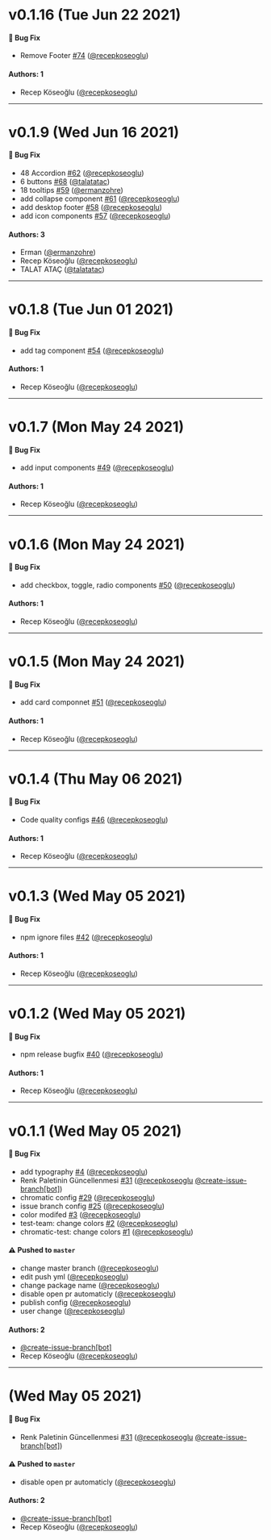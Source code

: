 # v0.1.16 (Tue Jun 22 2021)

#### 🐛 Bug Fix

- Remove Footer [#74](https://github.com/TurkNet/design-system/pull/74) ([@recepkoseoglu](https://github.com/recepkoseoglu))

#### Authors: 1

- Recep Köseoğlu ([@recepkoseoglu](https://github.com/recepkoseoglu))

---

# v0.1.9 (Wed Jun 16 2021)

#### 🐛 Bug Fix

- 48 Accordion [#62](https://github.com/TurkNet/design-system/pull/62) ([@recepkoseoglu](https://github.com/recepkoseoglu))
- 6 buttons [#68](https://github.com/TurkNet/design-system/pull/68) ([@talatatac](https://github.com/talatatac))
- 18 tooltips [#59](https://github.com/TurkNet/design-system/pull/59) ([@ermanzohre](https://github.com/ermanzohre))
- add collapse component [#61](https://github.com/TurkNet/design-system/pull/61) ([@recepkoseoglu](https://github.com/recepkoseoglu))
- add desktop footer [#58](https://github.com/TurkNet/design-system/pull/58) ([@recepkoseoglu](https://github.com/recepkoseoglu))
- add icon components [#57](https://github.com/TurkNet/design-system/pull/57) ([@recepkoseoglu](https://github.com/recepkoseoglu))

#### Authors: 3

- Erman ([@ermanzohre](https://github.com/ermanzohre))
- Recep Köseoğlu ([@recepkoseoglu](https://github.com/recepkoseoglu))
- TALAT ATAÇ ([@talatatac](https://github.com/talatatac))

---

# v0.1.8 (Tue Jun 01 2021)

#### 🐛 Bug Fix

- add tag component [#54](https://github.com/TurkNet/design-system/pull/54) ([@recepkoseoglu](https://github.com/recepkoseoglu))

#### Authors: 1

- Recep Köseoğlu ([@recepkoseoglu](https://github.com/recepkoseoglu))

---

# v0.1.7 (Mon May 24 2021)

#### 🐛 Bug Fix

- add input components [#49](https://github.com/TurkNet/design-system/pull/49) ([@recepkoseoglu](https://github.com/recepkoseoglu))

#### Authors: 1

- Recep Köseoğlu ([@recepkoseoglu](https://github.com/recepkoseoglu))

---

# v0.1.6 (Mon May 24 2021)

#### 🐛 Bug Fix

- add checkbox, toggle, radio components [#50](https://github.com/TurkNet/design-system/pull/50) ([@recepkoseoglu](https://github.com/recepkoseoglu))

#### Authors: 1

- Recep Köseoğlu ([@recepkoseoglu](https://github.com/recepkoseoglu))

---

# v0.1.5 (Mon May 24 2021)

#### 🐛 Bug Fix

- add card componnet [#51](https://github.com/TurkNet/design-system/pull/51) ([@recepkoseoglu](https://github.com/recepkoseoglu))

#### Authors: 1

- Recep Köseoğlu ([@recepkoseoglu](https://github.com/recepkoseoglu))

---

# v0.1.4 (Thu May 06 2021)

#### 🐛 Bug Fix

- Code quality configs [#46](https://github.com/TurkNet/design-system/pull/46) ([@recepkoseoglu](https://github.com/recepkoseoglu))

#### Authors: 1

- Recep Köseoğlu ([@recepkoseoglu](https://github.com/recepkoseoglu))

---

# v0.1.3 (Wed May 05 2021)

#### 🐛 Bug Fix

- npm ignore files [#42](https://github.com/TurkNet/design-system/pull/42) ([@recepkoseoglu](https://github.com/recepkoseoglu))

#### Authors: 1

- Recep Köseoğlu ([@recepkoseoglu](https://github.com/recepkoseoglu))

---

# v0.1.2 (Wed May 05 2021)

#### 🐛 Bug Fix

- npm release bugfix [#40](https://github.com/TurkNet/design-system/pull/40) ([@recepkoseoglu](https://github.com/recepkoseoglu))

#### Authors: 1

- Recep Köseoğlu ([@recepkoseoglu](https://github.com/recepkoseoglu))

---

# v0.1.1 (Wed May 05 2021)

#### 🐛 Bug Fix

- add typography [#4](https://github.com/TurkNet/design-system/pull/4) ([@recepkoseoglu](https://github.com/recepkoseoglu))
- Renk Paletinin Güncellenmesi [#31](https://github.com/TurkNet/design-system/pull/31) ([@recepkoseoglu](https://github.com/recepkoseoglu) [@create-issue-branch[bot]](https://github.com/create-issue-branch[bot]))
- chromatic config [#29](https://github.com/TurkNet/design-system/pull/29) ([@recepkoseoglu](https://github.com/recepkoseoglu))
- issue branch config [#25](https://github.com/TurkNet/design-system/pull/25) ([@recepkoseoglu](https://github.com/recepkoseoglu))
- color modifed [#3](https://github.com/TurkNet/design-system/pull/3) ([@recepkoseoglu](https://github.com/recepkoseoglu))
- test-team: change colors [#2](https://github.com/TurkNet/design-system/pull/2) ([@recepkoseoglu](https://github.com/recepkoseoglu))
- chromatic-test: change colors [#1](https://github.com/TurkNet/design-system/pull/1) ([@recepkoseoglu](https://github.com/recepkoseoglu))

#### ⚠️ Pushed to `master`

- change master branch ([@recepkoseoglu](https://github.com/recepkoseoglu))
- edit push yml ([@recepkoseoglu](https://github.com/recepkoseoglu))
- change package name ([@recepkoseoglu](https://github.com/recepkoseoglu))
- disable open pr automaticly ([@recepkoseoglu](https://github.com/recepkoseoglu))
- publish config ([@recepkoseoglu](https://github.com/recepkoseoglu))
- user change ([@recepkoseoglu](https://github.com/recepkoseoglu))

#### Authors: 2

- [@create-issue-branch[bot]](https://github.com/create-issue-branch[bot])
- Recep Köseoğlu ([@recepkoseoglu](https://github.com/recepkoseoglu))

---

# (Wed May 05 2021)

#### 🐛 Bug Fix

- Renk Paletinin Güncellenmesi [#31](https://github.com/TurkNet/design-system/pull/31) ([@recepkoseoglu](https://github.com/recepkoseoglu) [@create-issue-branch[bot]](https://github.com/create-issue-branch[bot]))

#### ⚠️ Pushed to `master`

- disable open pr automaticly ([@recepkoseoglu](https://github.com/recepkoseoglu))

#### Authors: 2

- [@create-issue-branch[bot]](https://github.com/create-issue-branch[bot])
- Recep Köseoğlu ([@recepkoseoglu](https://github.com/recepkoseoglu))
